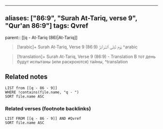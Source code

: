 
---
aliases: ["86:9", "Surah At-Tariq, verse 9", "Qur'an 86:9"]
tags: Qvref
---

parent:: [[q - At-Tariq (86)|At-Tariq]]

> [!arabic]+ Surah At-Tariq, Verse 9 (86:9)
> <span class="quran-arabic">يَوْمَ تُبْلَى ٱلسَّرَآئِرُ</span>
^arabic

> [!translation]+ Surah At-Tariq, Verse 9 (86:9) - Translation
> В тот день будут испытаны (или раскроются) тайны,
^translation



## Related notes
```dataview
LIST from [[q - 86 - 9]]
WHERE !contains(file.name, "q - ")
SORT file.name ASC
```

### Related verses (footnote backlinks)
```dataview
LIST FROM [[q - 86 - 9]] AND #Qvref
SORT file.name ASC
```

